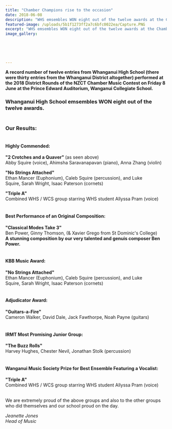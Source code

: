 ```yaml
---
title: "Chamber Champions rise to the occasion"
date: 2018-06-08
description: "WHS emsembles WON eight out of the twelve awards at the Chamber Music Contest on Friday 8 June..."
featured-image: /uploads/5b1f1273ff2a7c6bfc0022ea/Capture.PNG
excerpt: "WHS emsembles WON eight out of the twelve awards at the Chamber Music Contest on Friday 8 June at the Prince Edward Auditorium."
image_gallery:
    
    
    
    
    
---
```


<p><strong>A record number of twelve entries from Whanganui High School (there were thirty entries from the Whanganui District altogether) performed at the 2018 District Rounds of the NZCT&nbsp;<strong>Chamber Music Contest&nbsp;</strong><span>on Friday 8 June at the Prince Edward Auditorium, Wanganui Collegiate School.</span></strong></p>
<h3><strong>Whanganui High School emsembles WON eight out of the twelve awards.</strong></h3>
<h3><strong><br /></strong>Our Results:</h3>
<h4><br />Highly Commended:</h4>
<p><strong>"2 Crotches and a Quaver" </strong>(as seen above)<strong><br /></strong>Abby Squire (voice), Ahimsha Saravanapavan (piano), Anna Zhang (violin)</p>
<p><strong>"No Strings Attached"<br /></strong>Ethan Mancer <span>(Euphonium)</span>, Caleb Squire <span>(percussion), and&nbsp;<span>Luke Squire,&nbsp;</span></span>Sarah Wright, Isaac Paterson&nbsp;<span>(cornets)</span></p>
<p><strong>"Triple A"<br /></strong>Combined WHS / WCS group starring&nbsp;<span>WHS student Allyssa Pram (voice)</span><strong><br /><br /></strong></p>
<h4>Best Performance of an Original Composition:</h4>
<p><strong>"Classical Modes Take 3"</strong><br />Ben Power, Ginny Thomson, (&amp; Xavier Grego from St Dominic's College)<br /><strong>A stunning composition by our very talented and genuis composer Ben Power.</strong><br /><br /></p>
<h4>KBB Music Award:</h4>
<p><strong>"No Strings Attached"</strong><br /><span>Ethan Mancer&nbsp;</span>(Euphonium)<span>, Caleb Squire&nbsp;</span>(percussion), and&nbsp;Luke Squire,&nbsp;<span>Sarah Wright, Isaac Paterson&nbsp;</span>(cornets)<br /><strong><br /></strong></p>
<h4><strong></strong>Adjudicator Award:</h4>
<p><strong>"Guitars-a-Fire"</strong><br />Cameron Walker, David Dale, Jack Fawthorpe, Noah Payne&nbsp;<span>(guitars)</span><br /><br /></p>
<h4>IRMT Most Promising Junior Group:</h4>
<p><strong>"The Buzz Rolls"</strong><br />Harvey Hughes, Chester Nevil, Jonathan Stolk&nbsp;<span>(percussion)</span><br /><br /></p>
<h4>Wanganui Music Society Prize for Best Ensemble Featuring a Vocalist:</h4>
<p><strong>"Triple A"</strong><br /><span>Combined WHS / WCS group starring WHS student Allyssa Pram (voice)<br /></span><strong><br /></strong></p>
<p>We are extremely proud of the above groups and also to the other groups who did themselves and our school proud on the day.</p>
<p><em>Jeanette Jones</em><br /><em>Head of Music<br /><br /></em></p>

